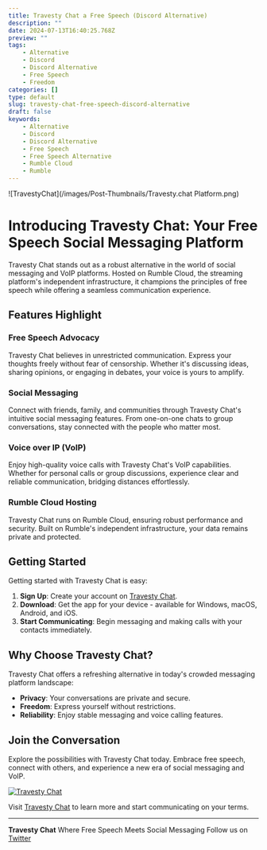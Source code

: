 ```yaml
---
title: Travesty Chat a Free Speech (Discord Alternative)
description: ""
date: 2024-07-13T16:40:25.768Z
preview: ""
tags:
    - Alternative
    - Discord
    - Discord Alternative
    - Free Speech
    - Freedom
categories: []
type: default
slug: travesty-chat-free-speech-discord-alternative
draft: false
keywords:
    - Alternative
    - Discord
    - Discord Alternative
    - Free Speech
    - Free Speech Alternative
    - Rumble Cloud
    - Rumble
---
```


![TravestyChat](/images/Post-Thumbnails/Travesty.chat Platform.png)

# Introducing Travesty Chat: Your Free Speech Social Messaging Platform

Travesty Chat stands out as a robust alternative in the world of social messaging and VoIP platforms. Hosted on Rumble Cloud, the streaming platform's independent infrastructure, it champions the principles of free speech while offering a seamless communication experience.

## Features Highlight

### Free Speech Advocacy

Travesty Chat believes in unrestricted communication. Express your thoughts freely without fear of censorship. Whether it's discussing ideas, sharing opinions, or engaging in debates, your voice is yours to amplify.

### Social Messaging

Connect with friends, family, and communities through Travesty Chat's intuitive social messaging features. From one-on-one chats to group conversations, stay connected with the people who matter most.

### Voice over IP (VoIP)

Enjoy high-quality voice calls with Travesty Chat's VoIP capabilities. Whether for personal calls or group discussions, experience clear and reliable communication, bridging distances effortlessly.

### Rumble Cloud Hosting

Travesty Chat runs on Rumble Cloud, ensuring robust performance and security. Built on Rumble's independent infrastructure, your data remains private and protected.

## Getting Started

Getting started with Travesty Chat is easy:

1. **Sign Up**: Create your account on [Travesty Chat](https://travesty.chat).
2. **Download**: Get the app for your device - available for Windows, macOS, Android, and iOS.
3. **Start Communicating**: Begin messaging and making calls with your contacts immediately.

## Why Choose Travesty Chat?

Travesty Chat offers a refreshing alternative in today's crowded messaging platform landscape:

- **Privacy**: Your conversations are private and secure.
- **Freedom**: Express yourself without restrictions.
- **Reliability**: Enjoy stable messaging and voice calling features.

## Join the Conversation

Explore the possibilities with Travesty Chat today. Embrace free speech, connect with others, and experience a new era of social messaging and VoIP.

[![Travesty Chat](https://travesty.chat/assets/logo-white.png)](https://travesty.chat)

Visit [Travesty Chat](https://travesty.chat) to learn more and start communicating on your terms.

---
**Travesty Chat**
Where Free Speech Meets Social Messaging
Follow us on [Twitter](https://twitter.com/travestychat)

